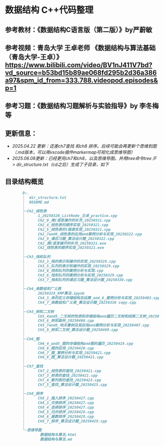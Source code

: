 # 数据结构 C++代码整理
## 参考教材：《数据结构C语言版（第二版）》by严蔚敏 
## 参考视频：青岛大学 王卓老师 《数据结构与算法基础（青岛大学-王卓）》https://www.bilibili.com/video/BV1nJ411V7bd?vd_source=b53bd15b89ae068fd295b2d36a386a97&spm_id_from=333.788.videopod.episodes&p=1
## 参考习题：《数据结构习题解析与实验指导》by 李冬梅等
## 更新信息：
- *2025.04.22 更新：还差ch7查找 和ch8 排序。后续可能会再更新个思维到图（.md版本，可以用vscode插件markermap可视化成思维导图）*
- *2025.06.08更新：已经更完ch7和ch8，以及思维导图。并用tree命令tree /F > dir_structure.txt（cd之后）生成了子目录，如下*
## 目录结构概览
```markdown
        D:.
        │  dir_structure.txt
        │  README.md
        │  
        ├─Ch2_线性表
        │      1_20250320_ListNode_王卓_practice.cpp
        │      Ch2_0_类C语言操作的补充_20250321.cpp
        │      Ch2_4_线性表的顺序实现_20250321.cpp
        │      Ch2_5_线性表的l链表实现_20250321.cpp
        │      Ch2_7and8_线性表的应用and案例分析与实现_20250322.cpp
        │      Ch2_9_课后习题_算法设计题_20250322.cpp
        │      Ch2_类C语言操作的补充_20250321.exe
        │      Ch2_线性表的顺序实现_20250321.exe
        │      
        ├─Ch3_栈和队列
        │      Ch3_3_栈的表示和操作的实现_20250328.cpp
        │      Ch3_5_队列的表示和操作的实现_20250329.cpp
        │      Ch3_6_栈和队列的案例分析与实现.cpp
        │      Ch3_6_栈和队列的案例分析与实现_20250329.cpp
        │      Ch3_7_栈和队列的课后习题_算法设计题_20250330.cpp
        │      
        ├─Ch4_串数组和广义表
        │      20250328_KMP算法.ipynb
        │      Ch4_3_串的定义存储结构及运算_and_6_案例分析与实现_20250403.cpp
        │      Ch4_7_串数组和广义表_算法设计题_20250330 copy.cpp
        │      
        ├─Ch5_树和二叉树
        │      Ch5_4and5_二叉树的性质和存储结构and遍历二叉树和线索二叉树_20250406.cpp
        │      Ch5_6_树和森林_20250406.cpp
        │      Ch5_7and8_哈夫曼树及其应用and案例分析与实现_20250407.cpp
        │      Ch5_9_树和二叉树_算法设计题_20250409.cpp
        │      
        ├─Ch6_图
        │      Ch6_4_and5_图的存储结构and图的遍历_20250419.cpp
        │      Ch6_6_图的应用_20250420.cpp
        │      Ch6_7_图_案例分析与实现_20250421.cpp
        │      Ch6_8_图_算法设计题_20250421.cpp
        │      
        ├─Ch7_查找
        │      Ch7_2_线性表的查找_20250421.cpp
        │      Ch7_3_树表的查找_20250421.cpp
        │      Ch7_4_散列表的查找_20250423.cpp
        │      Ch7_5_查找_算法设计题_20250425.cpp
        │      
        ├─Ch8_排序
        │      Ch8_2_插入排序_20250427.cpp
        │      Ch8_3_交换排序_20250427.cpp
        │      Ch8_4_选择排序_20250427.cpp
        │      Ch8_5_归并排序_20250428.cpp
        │      Ch8_6_基数排序_20250428.cpp
        │      Ch8_7_排序_算法设计题_20250429.cpp
        │      
        └─思维导图
                数据结构与算法.html
                数据结构与算法.md
```